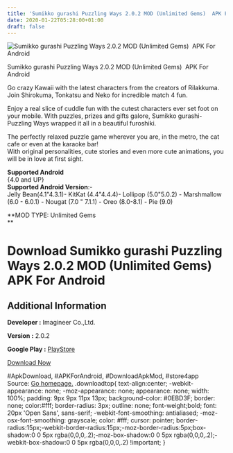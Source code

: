 ```yaml
---
title: 'Sumikko gurashi Puzzling Ways 2.0.2 MOD (Unlimited Gems)  APK For Android'
date: 2020-01-22T05:28:00+01:00
draft: false
---
```


![Sumikko gurashi Puzzling Ways 2.0.2 MOD (Unlimited Gems)  APK For Android](https://i2.wp.com/apkhome.net/wp-content/uploads/2020/01/Sumikko-gurashi-Puzzling-Ways-2.0.2-MOD-Unlimited-Gems.png "Sumikko gurashi Puzzling Ways 2.0.2 MOD (Unlimited Gems)  APK For Android")

  

Sumikko gurashi Puzzling Ways 2.0.2 MOD (Unlimited Gems)  APK For Android

Go crazy Kawaii with the latest characters from the creators of Rilakkuma. Join Shirokuma, Tonkatsu and Neko for incredible match 4 fun.

Enjoy a real slice of cuddle fun with the cutest characters ever set foot on your mobile. With puzzles, prizes and gifts galore, Sumikko gurashi-Puzzling Ways wrapped it all in a beautiful furoshiki.

The perfectly relaxed puzzle game wherever you are, in the metro, the cat cafe or even at the karaoke bar!  
With original personalities, cute stories and even more cute animations, you will be in love at first sight.

**Supported Android**  
{4.0 and UP}  
**Supported Android Version**:-  
Jelly Bean(4.1"4.3.1)- KitKat (4.4"4.4.4)- Lollipop (5.0"5.0.2) - Marshmallow (6.0 - 6.0.1) - Nougat (7.0 " 7.1.1) - Oreo (8.0-8.1) - Pie (9.0)

**MOD TYPE: Unlimited Gems  
**

Download Sumikko gurashi Puzzling Ways 2.0.2 MOD (Unlimited Gems)  APK For Android
===================================================================================

Additional Information
----------------------

**Developer :** Imagineer Co.,Ltd.

**Version :** 2.0.2

**Google Play :** [PlayStore](https://play.google.com/store/apps/details?id=com.wooga.sumikko_jp)

  

[Download Now](https://store4app.co/post/sumikko-gurashi-puzzling-ways-2-0-2-mod-unlimited-gems-apk-for-android_1579617488)

  
#ApkDownload, #APKForAndroid, #DownloadApkMod, #store4app  
Source: [Go homepage.](https://store4app.co/post/sumikko-gurashi-puzzling-ways-2-0-2-mod-unlimited-gems-apk-for-android_1579617488) .downloadtop{ text-align:center; -webkit-appearance: none; -moz-appearance: none; appearance: none; width: 100%; padding: 9px 9px 11px 13px; background-color: #0EBD3F; border: none; color:#fff; border-radius: 3px; outline: none; font-weight;bold; font: 20px 'Open Sans', sans-serif; -webkit-font-smoothing: antialiased; -moz-osx-font-smoothing: grayscale; color: #fff; cursor: pointer; border-radius:15px;-webkit-border-radius:15px;-moz-border-radius:5px;box-shadow:0 0 5px rgba(0,0,0,.2);-moz-box-shadow:0 0 5px rgba(0,0,0,.2);-webkit-box-shadow:0 0 5px rgba(0,0,0,.2) !important; }
